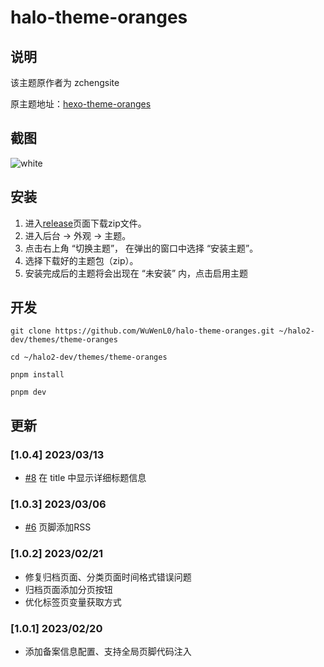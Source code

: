 # halo-theme-oranges
## 说明
该主题原作者为 zchengsite  

原主题地址：[hexo-theme-oranges](https://github.com/zchengsite/hexo-theme-oranges)

## 截图
![white](https://user-images.githubusercontent.com/53036149/219584270-7babc2a6-6110-405d-b29e-8107cb64cc40.png)

## 安装
1. 进入[release](https://github.com/WuWenL0/halo-theme-oranges/releases)页面下载zip文件。
2. 进入后台 -> 外观 -> 主题。
3. 点击右上角 “切换主题”， 在弹出的窗口中选择 “安装主题”。
4. 选择下载好的主题包（zip）。
5. 安装完成后的主题将会出现在 “未安装” 内，点击启用主题

## 开发

```
git clone https://github.com/WuWenL0/halo-theme-oranges.git ~/halo2-dev/themes/theme-oranges
```


```
cd ~/halo2-dev/themes/theme-oranges
```


```
pnpm install 
```

```
pnpm dev
```

## 更新
### [1.0.4] 2023/03/13
- [#8](https://github.com/bytealan/halo-theme-oranges/pull/8) 在 title 中显示详细标题信息
### [1.0.3] 2023/03/06
- [#6](https://github.com/bytealan/halo-theme-oranges/pull/6) 页脚添加RSS
### [1.0.2] 2023/02/21
- 修复归档页面、分类页面时间格式错误问题
- 归档页面添加分页按钮
- 优化标签页变量获取方式
### [1.0.1] 2023/02/20
- 添加备案信息配置、支持全局页脚代码注入
